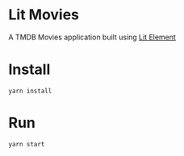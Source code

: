 # Lit Movies
A TMDB Movies application built using [Lit Element](https://lit.dev)

# Install
```yarn install```

# Run
```yarn start```
